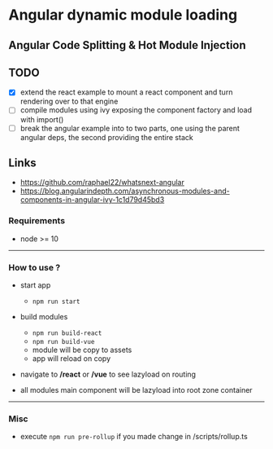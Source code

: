 # Angular dynamic module loading
## Angular Code Splitting & Hot Module Injection

## TODO

- [x] extend the react example to mount a react component and turn rendering over to that engine
- [ ] compile modules using ivy exposing the component factory and load with import()
- [ ] break the angular example into to two parts, one using the parent angular deps, the second providing the entire stack

## Links

- https://github.com/raphael22/whatsnext-angular
- https://blog.angularindepth.com/asynchronous-modules-and-components-in-angular-ivy-1c1d79d45bd3

### Requirements
- node >= 10

---

### How to use ?

- start app
    - ```npm run start```

- build modules
    - ```npm run build-react```
    - ```npm run build-vue```
    - module will be copy to assets
    - app will reload on copy

- navigate to **/react** or **/vue** to see lazyload on routing
- all modules main component will be lazyload into root zone container

---

### Misc

- execute ```npm run pre-rollup``` if you made change in /scripts/rollup.ts



